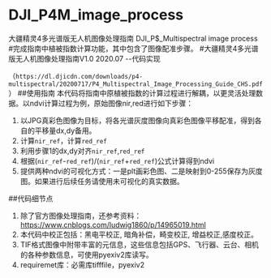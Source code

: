 # DJI_P4M_image_process

大疆精灵4多光谱版无人机图像处理指南 DJI_P$_Multispectral image process
#完成指南中植被指数计算功能，其中包含了图像配准步骤。
#大疆精灵4多光谱版无人机图像处理指南V1.0 2020.07 --代码实现

（`https://dl.djicdn.com/downloads/p4-multispectral/20200717/P4_Multispectral_Image_Processing_Guide_CHS.pdf`）
##使用指南
本代码将指南中原植被指数的计算过程进行解耦，以更灵活处理数据。以ndvi计算过程为例，原始图像nir,red进行如下步骤：
1. 以JPG真彩色图像为目标，将各光谱灰度图像向真彩色图像平移配准，得到各自的平移量dx,dy备用。
2. 计算`nir_ref`，计算`red_ref`
3. 利用步骤1的dx,dy对齐`nir_ref`,`red_ref`
4. 根据(`nir_ref`-`red_ref`)/(`nir_ref`+`red_ref`)公式计算得到ndvi
5. 提供两种ndvi的可视化方式：一是plt画彩色图、二是映射到0-255保存为灰度图。如果进行后续任务请使用未可视化的真实数据。

##代码细节点
1. 除了官方图像处理指南，还参考资料：https://www.cnblogs.com/ludwig1860/p/14965019.html
2. 本代码中校正包括：黑电平校正, 暗角补偿，畸变校正, 增益校正,感度校正。
3. TIF格式图像中附带丰富的元信息，这些信息包括GPS、飞行器、云台、相机的各种参数信息，可使用pyexiv2库读写。
4. requiremet库：必需库tifffile，pyexiv2



